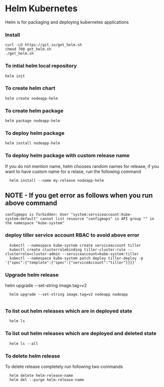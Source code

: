 # Helm Kubernetes
Helm is for packaging and deploying kubernetes applications

### Install 

```
curl -LO https://git.io/get_helm.sh
chmod 700 get_helm.sh
./get_helm.sh

```

### To intial helm local repository
```
helm init
```
### To create helm chart
```
helm create nodeapp-helm
```
### To create helm package
```
helm package nodeapp-helm
```
### To deploy helm package
```
helm install nodeapp-helm
```

### To deploy helm package with custom release name
If you do not mention name, helm chooses random names for release, if you want to have custom name for a relase, run the following command
```
  helm install --name my-release nodeapp-helm
```
## NOTE - If you get error as follows when you run above command 

```
configmaps is forbidden: User "system:serviceaccount:kube-system:default" cannot list resource "configmaps" in API group "" in the namespace "kube-system"
```
###  deploy tiller service account RBAC to avoid above error
```
  kubectl --namespace kube-system create serviceaccount tiller
  kubectl create clusterrolebinding tiller-cluster-rule --clusterrole=cluster-admin --serviceaccount=kube-system:tiller
  kubectl --namespace kube-system patch deploy tiller-deploy -p '{"spec":{"template":{"spec":{"serviceAccount":"tiller"}}}}' 
```

### Upgrade helm release
helm upgrade --set-string image.tag=v2 <release-name> <chart-path>
```
  helm upgrade --set-string image.tag=v2 nodeapp nodeapp
  
```

### To list out helm releases which are in deployed state
```
  helm ls
```

### To list out helm releases which are deployed and deleted state
```
  helm ls --all
```
### To delete helm release
To delete release completely run following two commands
```
  helm delete helm-release-name
  helm del --purge helm-release-name
```
